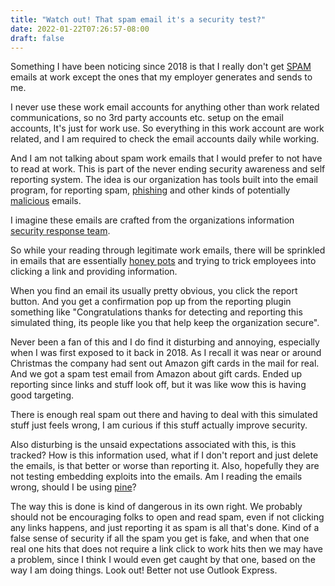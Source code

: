 ```yaml
---
title: "Watch out! That spam email it's a security test?"
date: 2022-01-22T07:26:57-08:00
draft: false
---
```


Something I have been noticing since 2018 is that I really don't get [SPAM](https://en.wikipedia.org/wiki/Spamming) emails at work except the ones that my employer generates and sends to me.

I never use these work email accounts for anything other than work related communications, so no 3rd party accounts etc. setup on the email accounts, It's just for work use. So everything in this work account are work related, and I am required to check the email accounts daily while working.

And I am not talking about spam work emails that I would prefer to not have to read at work. This is part of the never ending security awareness and self reporting system. The idea is our organization has tools built into the email program, for reporting spam, [phishing](https://en.wikipedia.org/wiki/Phishing) and other kinds of potentially [malicious](https://en.wikipedia.org/wiki/Malware) emails. 

I imagine these emails are crafted from the organizations information [security response team](https://en.wikipedia.org/wiki/Computer_emergency_response_team). 

So while your reading through legitimate work emails, there will be sprinkled in emails that are essentially [honey pots](https://en.wikipedia.org/wiki/Honeypot_(computing)) and trying to trick employees into clicking a link and providing information.

When you find an email its usually pretty obvious, you click the report button. And you get a confirmation pop up from the reporting plugin something like "Congratulations thanks for detecting and reporting this simulated thing, its people like you that help keep the organization secure".

Never been a fan of this and I do find it disturbing and annoying, especially when I was first exposed to it back in 2018. As I recall it was near or around Christmas the company had sent out Amazon gift cards in the mail for real. And we got a spam test email from Amazon about gift cards. Ended up reporting since links and stuff look off, but it was like wow this is having good targeting.

There is enough real spam out there and having to deal with this simulated stuff just feels wrong, I am curious if this stuff actually improve security.

Also disturbing is the unsaid expectations associated with this, is this tracked? How is this information used, what if I don't report and just delete the emails, is that better or worse than reporting it. Also, hopefully they are not 
testing embedding exploits into the emails. Am I reading the emails wrong, should I be using [pine](https://en.wikipedia.org/wiki/Pine_%28email_client%29)?

The way this is done is kind of dangerous in its own right. We probably should not be encouraging folks to open and read spam, even if not clicking any links happens, and just reporting it as spam is all that's done. Kind of a false sense of security if all the spam you get is fake, and when that one real one hits that does not require a link click to work hits then we may have a problem, since I think I would even get caught by that one, based on the way I am doing things.  Look out! Better not use Outlook Express.